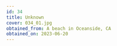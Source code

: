 ```yaml
---
id: 34 
title: Unknown
cover: 034_01.jpg
obtained_from: A beach in Oceanside, CA
obtained_on: 2023-06-20
---
```

